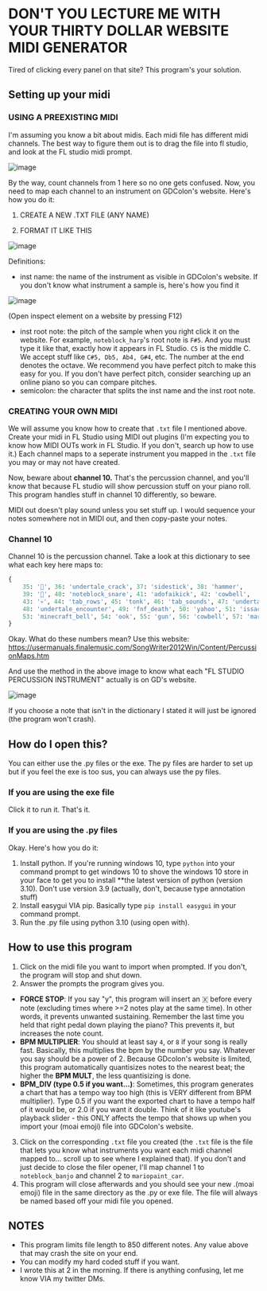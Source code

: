 # DON'T YOU LECTURE ME WITH YOUR THIRTY DOLLAR WEBSITE MIDI GENERATOR
Tired of clicking every panel on that site? This program's your solution.

## Setting up your midi

### USING A PREEXISTING MIDI
I'm assuming you know a bit about midis. Each midi file
has different midi channels. The best way to figure them out
is to drag the file into fl studio, and look at the FL studio midi prompt.

![image](https://user-images.githubusercontent.com/31808925/151501848-020489ef-534b-4a35-8209-070f4ca38e86.png)

By the way, count channels from 1 here so no one gets confused. Now, you need to map each channel to an instrument on GDColon's website. Here's how you do it:

1. CREATE A NEW .TXT FILE (ANY NAME)

2. FORMAT IT LIKE THIS

![image](https://user-images.githubusercontent.com/31808925/151502169-e619bc55-c6c0-4c7a-aa8c-d1dca17a5b7c.png)

Definitions:
* inst name: the name of the instrument as visible in GDColon's website. If you don't know what instrument a sample is, here's how you find it

![image](https://user-images.githubusercontent.com/31808925/151502407-0fcef460-dc00-4978-9b64-48ca56b6d4c4.png)

(Open inspect element on a website by pressing F12)
* inst root note: the pitch of the sample when you right click it on the website. For example, ``noteblock_harp``'s root note is ``F#5``. And you must type it like that, exactly how it appears in FL Studio. ``C5`` is the middle C. We accept stuff like ``C#5, Db5, Ab4, G#4``, etc. The number at the end denotes the octave. We recommend you have perfect pitch to make this easy for you. If you don't have perfect pitch, consider searching up an online piano so you can compare pitches.
* semicolon: the character that splits the inst name and the inst root note.

### CREATING YOUR OWN MIDI
We will assume you know how to create that ``.txt`` file I mentioned above. Create your midi in FL Studio using MIDI out plugins (I'm expecting you to know how MIDI OUTs work in FL Studio. If you don't, search up how to use it.) Each channel maps to a seperate instrument you mapped in the ``.txt`` file you may or may not have created.

Now, beware about **channel 10.** That's the percussion channel, and you'll know that because FL studio will show percussion stuff on your piano roll. This program handles
stuff in channel 10 differently, so beware.

MIDI out doesn't play sound unless you set stuff up. I would sequence your notes somewhere not in MIDI out, and then copy-paste your notes.

### Channel 10
Channel 10 is the percussion channel. Take a look at this dictionary to see what each key here maps to:
```py
{
    35: '🥁', 36: 'undertale_crack', 37: 'sidestick', 38: 'hammer',
    39: '👏', 40: 'noteblock_snare', 41: 'adofaikick', 42: 'cowbell',
    43: '💀', 44: 'tab_rows', 45: 'tonk', 46: 'tab_sounds', 47: 'undertale_hit',
    48: 'undertale_encounter', 49: 'fnf_death', 50: 'yahoo', 51: 'issac_hurt', 52: 'issac_dead',
    53: 'minecraft_bell', 54: 'ook', 55: 'gun', 56: 'cowbell', 57: 'mariopaint_dog', 58: 'mariopaint_cat'
}
```
Okay. What do these numbers mean? Use this website:
https://usermanuals.finalemusic.com/SongWriter2012Win/Content/PercussionMaps.htm

And use the method in the above image to know what each "FL STUDIO PERCUSSION INSTRUMENT" actually is on GD's website.

![image](https://user-images.githubusercontent.com/31808925/151503801-1dbdd7a7-830d-4c65-a106-d3b5b08a3072.png)

If you choose a note that isn't in the dictionary I stated it will just be ignored (the program won't crash).

## How do I open this?
You can either use the .py files or the exe. The py files are harder to set up
but if you feel the exe is too sus, you can always use the py files.

### If you are using the exe file
Click it to run it. That's it.

### If you are using the .py files
Okay. Here's how you do it:

1. Install python. If you're running windows 10, type ``python``
into your command prompt to get windows 10 to shove the windows 10
store in your face to get you to install **the latest version of python
(version 3.10). Don't use version 3.9 (actually, don't, because type annotation
stuff)
2. Install easygui VIA pip. Basically type ``pip install easygui`` in your
command prompt.
3. Run the .py file using python 3.10 (using open with).

## How to use this program
1. Click on the midi file you want to import when prompted. If you don't, the program will stop and shut down.
2. Answer the prompts the program gives you.

* **FORCE STOP**: If you say "y", this program will insert an 🇽 before every note (excluding times where >=2 notes play at the same time). In other words, it prevents unwanted sustaining. Remember the last time you held that right pedal down playing the piano? This prevents it, but increases the note count.
* **BPM MULTIPLIER**: You should at least say ``4``, or ``8`` if your song is really fast. Basically, this multiplies the bpm by the number you say. Whatever you say should be a power of 2. Because GDcolon's website is limited, this program automatically quantisizes notes to the nearest beat; the higher the **BPM MULT**, the less quantisizing is done.
* **BPM_DIV (type 0.5 if you want...)**: Sometimes, this program generates a chart that has a tempo way too high (this is VERY different from BPM multiplier). Type 0.5 if you want the exported chart to have a tempo half of it would be, or 2.0 if you want it double. Think of it like youtube's playback slider - this ONLY affects the tempo that shows up when you import your (moai emoji) file into GDColon's website.

3. Click on the corresponding ``.txt`` file you created (the ``.txt`` file is the file that lets you know what instruments you want each midi channel mapped to... scroll up to see where I explained that). If you don't and just decide to close the filer opener, I'll map channel 1 to ``noteblock_banjo`` and channel 2 to ``mariopaint_car``.
4. This program will close afterwards and you should see your new .(moai emoji) file in the same directory as the .py or exe file. The file will always be named based off your midi file you opened.

## NOTES
* This program limits file length to 850 different notes. Any value above that may crash the site on your end.
* You can modify my hard coded stuff if you want.
* I wrote this at 2 in the morning. If there is anything confusing, let me know VIA my twitter DMs.
